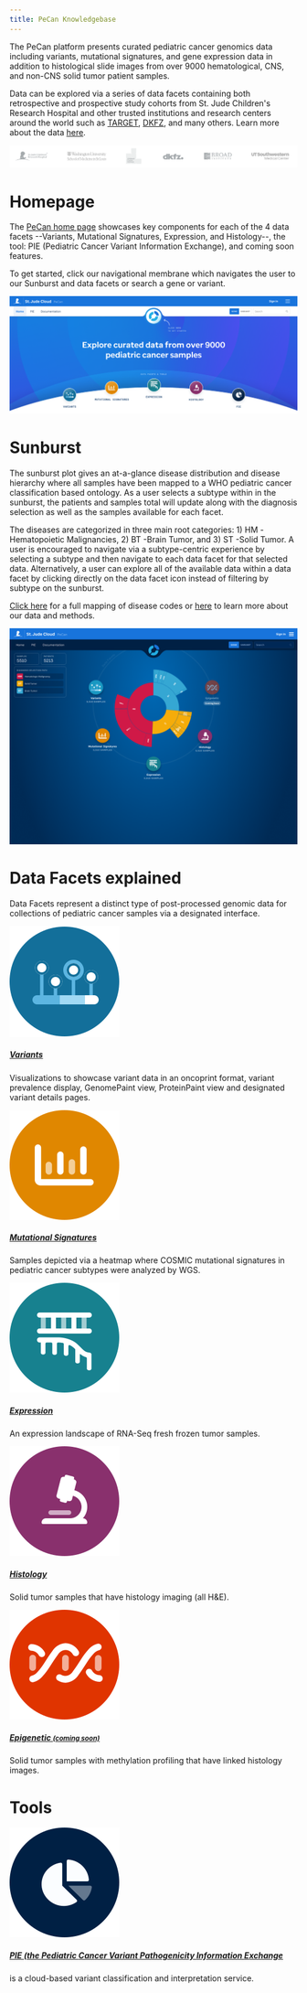 ```yaml
---
title: PeCan Knowledgebase
---
```


The PeCan platform presents curated pediatric cancer genomics data including variants, mutational signatures, and gene expression data in addition to histological slide images from over 9000 hematological, CNS, and non-CNS solid tumor patient samples.


Data can be explored via a series of data facets containing both retrospective and prospective study cohorts from St. Jude Children's Research Hospital and other trusted institutions and research centers around the world such as [TARGET](https://ocg.cancer.gov/programs/target), [DKFZ](https://www.dkfz.de/en/index.html), and many others. Learn more about the data [here](https://university.stjude.cloud/docs/pecan/data/).

![](./logos.png)

# Homepage
The [PeCan home page](https://pecan.stjude.cloud/home) showcases key components for each of the 4 data facets --Variants, Mutational Signatures, Expression, and Histology--, the tool: PIE (Pediatric Cancer Variant Information Exchange), and coming soon features.

To get started, click our navigational membrane which navigates the user to our Sunburst and data facets or search a gene or variant.

![](./homepage.png)

# Sunburst
The sunburst plot gives an at-a-glance disease distribution and disease hierarchy where all samples have been mapped to a WHO pediatric cancer classification based ontology.
As a user selects a subtype within in the sunburst, the patients and samples total will update along with the diagnosis selection as well as the samples available for each facet.

The diseases are categorized in three main root categories: 1) HM -Hematopoietic Malignancies, 2) BT -Brain Tumor, and 3) ST -Solid Tumor. A user is encouraged to navigate via a subtype-centric experience by selecting a subtype and then navigate to each data facet for that selected data. Alternatively, a user can explore all of the available data within a data facet by clicking directly on the data facet icon instead of filtering by subtype on the sunburst.

[Click here](../genomics-platform/requesting-data/about-our-data/#short-disease-code-mapping) for a full mapping of disease codes or [here](http://localhost:8000/docs/pecan/methods-data/) to learn more about our data and methods.

![](./pecan.png)


# Data Facets explained
Data Facets represent a distinct type of post-processed genomic data for collections of pediatric cancer samples via a designated interface.

<div class="flex flex-row">
  <div class="pr-8 pt-0 flex-none">
    <a href="https://university.stjude.cloud/docs/pecan/variants/"><img src="./variants.svg" alt="Variants"></a>
  </div>
  <div>
    <h5 class="font-bold"><a href="https://university.stjude.cloud/docs/pecan/variants/"class="text-blue-primary">Variants</a></h5>
    <p style="margin-top: 0;">Visualizations to showcase variant data in an oncoprint format, variant prevalence display, GenomePaint view, ProteinPaint view and designated variant details pages.</p>
  </div>
</div>

<div class="flex flex-row">
  <div class="pr-8 pt-0 flex-none">
    <a href="https://university.stjude.cloud/docs/pecan/mut-sigs/"><img src="./mutational-signatures.svg" alt="Mutational Signatures"></a>
  </div>
  <div>
    <h5 class="font-bold"><a href="https://university.stjude.cloud/docs/pecan/mut-sigs/"class="text-blue-primary">Mutational Signatures</a></h5>
    <p style="margin-top: 0;">Samples depicted via a heatmap where COSMIC mutational signatures in pediatric cancer subtypes were analyzed by WGS.</p>
  </div>
</div>

<div class="flex flex-row">
  <div class="pr-8 pt-0 flex-none">
    <a href="https://university.stjude.cloud/docs/pecan/expression"><img src="./expression.svg" alt="Expression"></a>
  </div>
  <div>
    <h5 class="font-bold"><a href="https://university.stjude.cloud/docs/pecan/expression/"class="text-blue-primary">Expression</a></h5>
    <p style="margin-top: 0;">An expression landscape of RNA-Seq fresh frozen tumor samples.</p>
  </div>
</div>

<div class="flex flex-row">
  <div class="pr-8 pt-0 flex-none">
    <a href="https://university.stjude.cloud/docs/pecan/histology/"><img src="./histology.svg" alt="Histology" ></a>
  </div>
  <div>
    <h5 class="font-bold"><a href="https://university.stjude.cloud/docs/pecan/histology/"class="text-blue-primary">Histology</a></h5>
    <p style="margin-top: 0;">Solid tumor samples that have histology imaging (all H&E).</p>
  </div>
</div>

<div class="flex flex-row">
  <div class="pr-8 pt-0 flex-none opacity-50">
    <a href="https://university.stjude.cloud/docs/pecan/epigenetic/"><img src="./epigenetic.svg" alt="Epigenetic"></a>
  </div>
  <div>
    <h5 class="font-bold"><a href="https://university.stjude.cloud/docs/pecan/epigenetic/"class="text-blue-primary">Epigenetic <small>(coming soon)</small></a></h5>
    <p style="margin-top: 0;">Solid tumor samples with methylation profiling that have linked histology images.</p>
  </div>
</div>


# Tools


<div class="flex flex-row">
  <div class="pr-8 pt-0 flex-none">
    <a href="https://university.stjude.cloud/docs/pecan/pie/"><img src="./pie.svg" alt="PIE"></a>
  </div>
  <div>
    <h5 class="font-bold"><a href="https://university.stjude.cloud/docs/pecan/pie/"class="text-blue-primary">PIE (the <strong>Pe</strong>diatric <strong>Can</strong>cer Variant <strong>P</strong>athogenicity <strong>I</strong>nformation <strong>E</strong>xchange</a></h5>
    <p style="margin-top: 0;">is a cloud-based variant classification and interpretation service.</p>
  </div>
</div>
